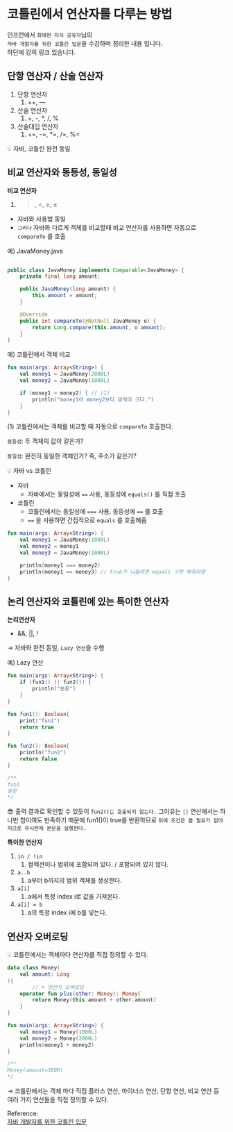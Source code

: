# 코틀린에서 연산자를 다루는 방법

인프런에서 `최태현 지식 공유자`님의   
`자바 개발자를 위한 코틀린 입문`을 수강하며  정리한 내용 입니다.  
하단에 강의 링크 있습니다.

## 단항 연산자 / 산술 연산자

1. 단항 연산자
    1. ++, —
2. 산술 연산자
    1. +, -, *, /, %
3. 산술대입 연산자
    1. +=, -=, *=, /=, %=

<aside>
💡 자바, 코틀린 완전 동일

</aside>

## **비교 연산자와 동등성, 동일성**

**비교 연산자**

1. >, <, ≥, ≤
- 자바와 사용법 동일
- `그러나` 자바와 다르게 객체를 비교할때 비교 연산자를 사용하면 자동으로 `compareTo` 를 호출

예) JavaMoney.java

```java

public class JavaMoney implements Comparable<JavaMoney> {
    private final long amount;

    public JavaMoney(long amount) {
        this.amount = amount;
    }

    @Override
    public int compareTo(@NotNull JavaMoney o) {
        return Long.compare(this.amount, o.amount);
    }
}
```

예) 코틀린에서 객체 비교

```kotlin
fun main(args: Array<String>) {
    val money1 = JavaMoney(2000L)
    val money2 = JavaMoney(1000L)

    if (money1 > money2) { // (1)
        println("money1이 money2보다 금액이 크다.")
    }
}
```

(1) 코틀린에서는 객체를 비교할 때 자동으로 `compareTo` 호출한다.

`동등성`: 두 객체의 값이 같은가?

`동일성`: 완전히 동일한 객체인가? 즉, 주소가 같은가?

<aside>
💡 자바 vs 코틀린

</aside>

- 자바
    - 자바에서는 동일성에 `==` 사용, 동등성에 `equals()` 를 직접 호출
- 코틀린
    - 코틀린에서는 동일성에 `===` 사용, 동등성에 `==` 를 호출
    - `==` 을 사용하면 간접적으로 `equals` 를 호출해줌

```kotlin
fun main(args: Array<String>) {
    val money1 = JavaMoney(1000L)
    val money2 = money1
    val money3 = JavaMoney(1000L)

    println(money1 === money2)
    println(money1 == money3) // true가 나올려면 equals 구현 해줘야함
}
```

## 논리 연산자와 코틀린에 있는 특이한 연산자

**논리연산자**

- &&, ||, !

→ 자바와 완전 동일, `Lazy 연산`을 수행

예) Lazy 연산

```kotlin
fun main(args: Array<String>) {
    if (fun1() || fun2()) {
        println("본문")
    }
}

fun fun1(): Boolean{
    print("fun1")
    return true
}

fun fun2(): Boolean{
    println("fun2")
    return false
}

/**
fun1
본문
*/
```

😎 출력 결과로 확인할 수 있듯이 `fun2()는 호출되지 않는다.` 그이유는 `||` 연산에서는 하나만 참이여도 만족하기 때문에 fun1()이 true를 반환하므로 `뒤에 조건은 볼 필요가 없어지므로 무시한체 본문을 실행한다.`

**특이한 연산자**

1. `in / !in`
    1. 컬렉션이나 범위에 포함되어 있다. / 포함되어 있지 않다.
2. `a..b`
    1. a부터 b까지의 범위 객체를 생성한다.
3. `a[i]`
    1. a에서 특정 index i로 값을 가져온다.
4. `a[i] = b`
    1. a의 특정 index i에 b를 넣는다.

## 연산자 오버로딩

<aside>
💡 코틀린에서는 객체마다 연산자를 직접 정의할 수 있다.

</aside>

```kotlin
data class Money(
    val amount: Long
){
		// + 연산자 오버로딩
    operator fun plus(other: Money): Money{
        return Money(this.amount + other.amount)
    }
}

fun main(args: Array<String>) {
    val money1 = Money(1000L)
    val money2 = Money(2000L)
    println(money1 + money2)
}

/**
Money(amount=3000)
*/
```

→ 코틀린에서는 객체 마다 직접 플러스 연산, 마이너스 연산, 단항 연산, 비교 연산 등 여러 가지 연산들을 직접 정의할 수 있다.

Reference:  
[자바 개발자를 위한 코틀린 입문](https://www.inflearn.com/course/java-to-kotlin/dashboard)
